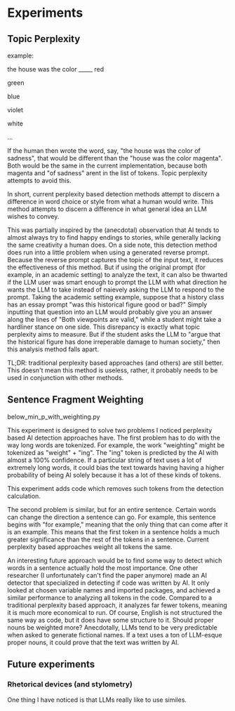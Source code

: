 # Experiments
## Topic Perplexity
example:


the house was the color _____
red


green


blue


violet


white


...


If the human then wrote the word, say, "the house was the color of sadness", that would be different than the "house was the color magenta". Both would be the same in the current implementation, because both magenta and "of sadness" arent in the list of tokens. Topic perplexity attempts to avoid this.


In short, current perplexity based detection methods attempt to discern a difference in word choice or style from what a human would write. This method attempts to discern a difference in what general idea an LLM wishes to convey.


This was partially inspired by the (anecdotal) observation that AI tends to almost always try to find happy endings to stories, while generally lacking the same creativity a human does. On a side note, this detection method does run into a little problem when using a generated reverse prompt. Because the reverse prompt captures the topic of the input text, it reduces the effectiveness of this method. 
But if using the original prompt (for example, in an academic setting) to analyze the text, it can also be thwarted if the LLM user was smart enough to prompt the LLM with what direction he wants the LLM to take instead of naievely asking the LLM to respond to the prompt.
Taking the academic setting example, suppose that a history class has an essay prompt "was this historical figure good or bad?" Simply inputting that question into an LLM would probably give you an answer along the lines of "Both viewpoints are valid," while a student might take a hardliner stance on one side. This disrepancy is exactly what topic perplexity aims to measure. But if the student asks the LLM to "argue that the historical figure has done irreperable damage to human society," then this analysis method falls apart.


TL;DR: traditional perplexity based approaches (and others) are still better. This doesn't mean this method is useless, rather, it probably needs to be used in conjunction with other methods.


## Sentence Fragment Weighting
below_min_p_with_weighting.py


This experiment is designed to solve two problems I noticed perplexity based AI detection approaches have. The first problem has to do with the way long words are tokenized. For example, the work "weighting" might be tokenized as "weight" + "ing". The "ing" token is predicted by the AI with almost a 100% confidence. If a particular string of text uses a lot of extremely long words, it could bias the text towards having having a higher probability of being AI solely because it has a lot of these kinds of tokens.


This experiment adds code which removes such tokens from the detection calculation. 


The second problem is similar, but for an entire sentence. Certain words can change the direction a sentence can go. For example, this sentence begins with "for example," meaning that the only thing that can come after it is an example. This means that the first token in a sentence holds a much greater significance than the rest of the tokens in a sentence. Current perplexity based approaches weight all tokens the same.


An interesting future approach would be to find some way to detect which words in a sentence actually hold the most importance. One other researcher (I unfortunately can't find the paper anymore) made an AI detector that specialized in detecting if code was written by AI. It only looked at chosen variable names and imported packages, and achieved a similar performance to analyzing all tokens in the code. Compared to a traditional perplexity based approach, it analyzes far fewer tokens, meaning it is much more economical to run. Of course, English is not structured the same way as code, but it does have some structure to it. Should proper nouns be weighted more? Anecdotally, LLMs tend to be very predictable when asked to generate fictional names. If a text uses a ton of LLM-esque proper nouns, it could prove that the text was written by AI.



## Future experiments
### Rhetorical devices (and stylometry)
One thing I have noticed is that LLMs really like to use similes. 
